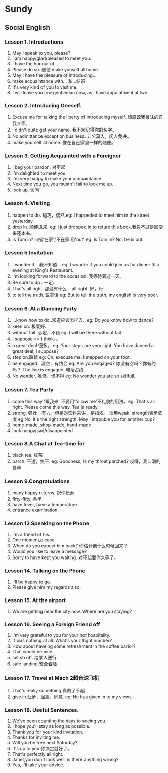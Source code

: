 # Sundy
## Social English
### Lesson 1. Introductions
1. May I speak to you, please?
2. I am happy/glad/pleased to meet you.
3. I have the honour of ...
4. Please do so. 随便 make youself at home.
5. May I have the pleasure of introducing...
6. make acquaintance with... 和...结识
7. It's very kind of you to visit me.
8. I will leave you tow gentleman now, as I have appointment at two.

### Lesson 2. Introducing Oneself.
1. Excuse me for talking the liberty of introducing myself. 请原谅我冒昧的自我介绍。
2. I didn't quite get your name. 我不太记得你的名字。
3. No admittance except on business. 非公莫入，闲人免进。
4. make yourself at home. 像在自己家里一样的随便。

### Lesson 3. Getting Acquainted with a Foreigner
1. I beg your pardon. 对不起
2. I'm delighted to meet you.
3. I'm very happy to make your acquaintance.
4. Next time you go, you mustn't fail to look me up.
5. look up. 访问

### Lesson 4. Visiting
1. happen to do. 碰巧，偶然.eg: I happeded to meet him in the street yesterday.
2. drop in. 顺便进来. eg: I just dropped in to reture this book.我只不过是顺便来还本书。
3. Is Tom in? in指'在家','不在家'用'out' eg: Is Tom in? No, he is out.

### Lesson 5.Invitation
1. I wonder if... 我不知道... eg: I wonder if you could join us for dinner this evening at King's Restaurant.
2. I'm looking forward to the occasion. 我等待着这一天。
3. Be sure to do . 一定...
4. That's all right. 那没有什么... all right. 好，行
5. to tell the truth. 说实话  eg: But to tell the truth, my english is very poor.

### Lesson 6. At a Dancing Party
1. ...know how to do..知道应该怎样去.. eg: Do you know how to dance?
2. keen on. 极爱好.
3. without fail. 必定，不错 eg: I will be there without fail.
4. I suppose == I think。。
5. a great deal 很多。 eg: Your steps are very light. You have danced a great deal, I suppose?
6. step on.踩踏 eg: Oh, execuse me. I stepped on your foot.
7. be engaged . 没空，有约会  eg: Are you engaged? 你没有空吗？你有约吗？ The line is engaged. 电话占线
8. No wonder. 难怪，怪不得  eg: No wonder you are so skilfull.

### Lesson 7. Tea Party
1. come this way '跟我来' 不要用'follow me'不礼貌的用法。eg: That's all right. Please come  this way. Tea is ready.
2. strong. 强壮，有力。但是对饮料来讲，是指浓。 淡用weak. strength表示浓度 eg:No, it's the right strength. May I introuble you for another cup?
3. home-made, shop-made, hand-made
4. look happy/sad/disappointed

### Lesson 8.A Chat at Tea-time for
1. black tea. 红茶
2. parch. 干透，焦干. eg: Goodness, Is my throat parched? 哎呀，我口渴的要命

### Lesson 9.Congratulations
1. many happy returns. 祝你长寿
2. fifty-fifty. 各半
3. have fever, have a temperature
4. entrance examination.

### Lesson 13 Speaking on the Phone
1. I'm a friend of his.
2. One moment,please.
3. When do you expect him back? 你估计他什么时候回来？
4. Would you like to leave a message?
5. Sorry to have kept you waiting. 对不起要你久等了。

### Lesson 14. Talking on the Phone
1. I'll be happy to go.
2. Please give him my regards also.

### Lesson 15. At the airport
1. We are getting near the city now. Where are you staying?

### Lesson 16. Seeing a Foreign Friend off
1. I'm very grateful to you for your hot hospitality.
2. It was nothing at all. What's your flight number?
3. How about haveing some refreshment in the coffee parlor?
4. That would be nice.
5. set sb off. 给某人送行
6. safe landing.安全着陆

### Lesson 17. Travel at Mach 2超音速飞机
1. That's really something.真的了不起
2. give in.让步，屈服，同意. eg: He has given in to my views.

### Lesson 18. Useful Sentences.
1. We've been counting the days to seeing you.
2. I hope you'll stay as long as possible.
3. Thank you for your kind invitation.
4. Thanks for inviting me.
5. Will you be free next Saturday?
6. It's up to you.你决定就好了。
7. That's perfectly all right.
8. Janet,you don't look well, is there anything wrong?
9. Yes, I'll take your advice.

